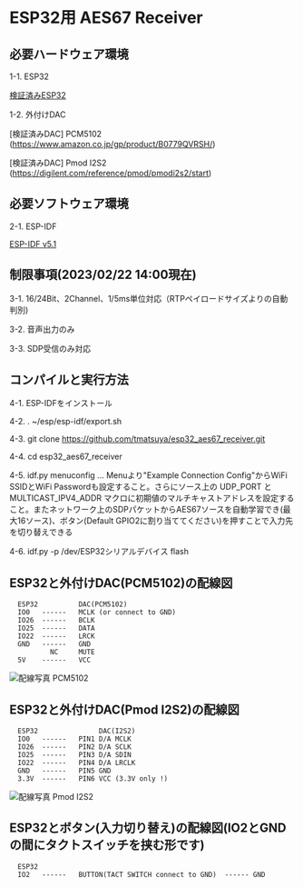 # ESP32用 AES67 Receiver

## 必要ハードウェア環境

 1-1. ESP32

  [検証済みESP32](https://akizukidenshi.com/catalog/g/gM-13628/)


 1-2. 外付けDAC

  [検証済みDAC] PCM5102   (https://www.amazon.co.jp/gp/product/B0779QVRSH/)

  [検証済みDAC] Pmod I2S2 (https://digilent.com/reference/pmod/pmodi2s2/start)


## 必要ソフトウェア環境

 2-1. ESP-IDF

  [ESP-IDF v5.1](https://docs.espressif.com/projects/esp-idf/en/stable/esp32/get-started/index.html)


## 制限事項(2023/02/22 14:00現在)

 3-1. 16/24Bit、2Channel、1/5ms単位対応（RTPペイロードサイズよりの自動判別)

 3-2. 音声出力のみ

 3-3. SDP受信のみ対応



## コンパイルと実行方法

 4-1. ESP-IDFをインストール

 4-2. . ~/esp/esp-idf/export.sh

 4-3. git clone https://github.com/tmatsuya/esp32_aes67_receiver.git

 4-4. cd esp32_aes67_receiver

 4-5. idf.py  menuconfig  ... Menuより"Example Connection Config"からWiFi SSIDとWiFi Passwordも設定すること。さらにソース上の UDP_PORT と MULTICAST_IPV4_ADDR マクロに初期値のマルチキャストアドレスを設定すること。またネットワーク上のSDPパケットからAES67ソースを自動学習でき(最大16ソース)、ボタン(Default GPIO2に割り当ててください)を押すことで入力先を切り替えできる

 4-6. idf.py -p /dev/ESP32シリアルデバイス flash



## ESP32と外付けDAC(PCM5102)の配線図
```
  ESP32          DAC(PCM5102)
  IO0   ------   MCLK (or connect to GND)
  IO26  ------   BCLK
  IO25  ------   DATA
  IO22  ------   LRCK
  GND   ------   GND
          NC     MUTE
  5V    ------   VCC
```

![配線写真 PCM5102](/photo_pcm5102.jpg)






## ESP32と外付けDAC(Pmod I2S2)の配線図
```
  ESP32               DAC(I2S2)
  IO0   ------   PIN1 D/A MCLK
  IO26  ------   PIN2 D/A SCLK
  IO25  ------   PIN3 D/A SDIN
  IO22  ------   PIN4 D/A LRCLK
  GND   ------   PIN5 GND
  3.3V  ------   PIN6 VCC (3.3V only !)
```

![配線写真 Pmod I2S2](/photo_pmodi2s2.jpg)



## ESP32とボタン(入力切り替え)の配線図(IO2とGNDの間にタクトスイッチを挟む形です)
```
  ESP32          
  IO2   ------   BUTTON(TACT SWITCH connect to GND)  ------ GND
```

